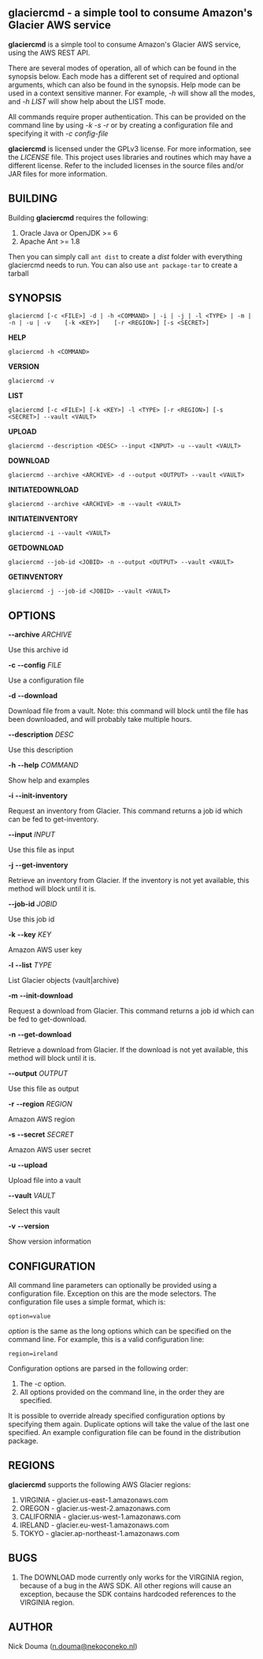 glaciercmd - a simple tool to consume Amazon's Glacier AWS service
-------------------------------------------------------------------

**glaciercmd** is a simple tool to consume Amazon's Glacier AWS service, using the AWS REST API.

There are several modes of operation, all of which can be found in the synopsis below. Each mode has a different set of required and optional arguments, which can also be found in the synopsis. Help mode can be used in a context sensitive manner. For example, *-h* will show all the modes, and *-h LIST* will show help about the LIST mode.

All commands require proper authentication. This can be provided on the command line by using *-k -s -r* or by creating a configuration file and specifying it with *-c config-file*

**glaciercmd** is licensed under the GPLv3 license. For more information, see the *LICENSE* file.
This project uses libraries and routines which may have a different license. Refer to the included licenses in the source files and/or JAR files for more information.

BUILDING
--------
Building **glaciercmd** requires the following:

1. Oracle Java or OpenJDK >= 6
2. Apache Ant >= 1.8

Then you can simply call `ant dist` to create a *dist* folder with everything glaciercmd needs to run. You can also use `ant package-tar` to create a tarball

SYNOPSIS
--------
	
	glaciercmd [-c <FILE>] -d | -h <COMMAND> | -i | -j | -l <TYPE> | -m | -n | -u | -v    [-k <KEY>]    [-r <REGION>] [-s <SECRET>]

**HELP**

	glaciercmd -h <COMMAND>

**VERSION**

	glaciercmd -v

**LIST**

	glaciercmd [-c <FILE>] [-k <KEY>] -l <TYPE> [-r <REGION>] [-s <SECRET>] --vault <VAULT>

**UPLOAD**

	glaciercmd --description <DESC> --input <INPUT> -u --vault <VAULT>

**DOWNLOAD**

	glaciercmd --archive <ARCHIVE> -d --output <OUTPUT> --vault <VAULT>

**INITIATEDOWNLOAD**

	glaciercmd --archive <ARCHIVE> -m --vault <VAULT>

**INITIATEINVENTORY**

	glaciercmd -i --vault <VAULT>

**GETDOWNLOAD**

	glaciercmd --job-id <JOBID> -n --output <OUTPUT> --vault <VAULT>

**GETINVENTORY**

	glaciercmd -j --job-id <JOBID> --vault <VAULT>

OPTIONS
-------
**--archive** *ARCHIVE* 

Use this archive id

**-c** **--config** *FILE* 

Use a configuration file

**-d** **--download** 

Download file from a vault. Note: this command will block until the file has been downloaded, and will probably take multiple hours.

**--description** *DESC* 

Use this description

**-h** **--help** *COMMAND* 

Show help and examples

**-i** **--init-inventory** 

Request an inventory from Glacier. This command returns a job id which can be fed to get-inventory.

**--input** *INPUT* 

Use this file as input

**-j** **--get-inventory** 

Retrieve an inventory from Glacier. If the inventory is not yet available, this method will block until it is.

**--job-id** *JOBID* 

Use this job id

**-k** **--key** *KEY* 

Amazon AWS user key

**-l** **--list** *TYPE* 

List Glacier objects (vault|archive)

**-m** **--init-download** 

Request a download from Glacier. This command returns a job id which can be fed to get-download.

**-n** **--get-download** 

Retrieve a download from Glacier. If the download is not yet available, this method will block until it is.

**--output** *OUTPUT* 

Use this file as output

**-r** **--region** *REGION* 

Amazon AWS region

**-s** **--secret** *SECRET* 

Amazon AWS user secret

**-u** **--upload** 

Upload file into a vault

**--vault** *VAULT* 

Select this vault

**-v** **--version** 

Show version information

CONFIGURATION
-------------
All command line parameters can optionally be provided using a configuration file. Exception on this are the mode selectors. The configuration file uses a simple format, which is:

	option=value

*option* is the same as the long options which can be specified on the command line. For example, this is a valid configuration line:

	region=ireland

Configuration options are parsed in the following order: 

1. The *-c* option.
2. All options provided on the command line, in the order they are specified.

It is possible to override already specified configuration options by specifying them again. Duplicate options will take the value of the last one specified. An example configuration file can be found in the distribution package.

REGIONS
-------
**glaciercmd** supports the following AWS Glacier regions:

1. VIRGINIA - glacier.us-east-1.amazonaws.com
2. OREGON - glacier.us-west-2.amazonaws.com
3. CALIFORNIA - glacier.us-west-1.amazonaws.com
4. IRELAND - glacier.eu-west-1.amazonaws.com
5. TOKYO - glacier.ap-northeast-1.amazonaws.com

BUGS
----
1. The  DOWNLOAD  mode  currently only works for the VIRGINIA region, because of a bug in the AWS SDK. All other regions will cause an exception, because the SDK contains hardcoded references to the VIRGINIA region.

AUTHOR
------
Nick Douma (n.douma@nekoconeko.nl)

